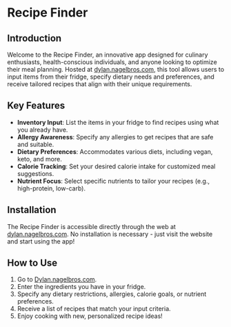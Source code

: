 # Recipe Finder

## Introduction

Welcome to the Recipe Finder, an innovative app designed for culinary enthusiasts, health-conscious individuals, and anyone looking to optimize their meal planning. Hosted at [dylan.nagelbros.com](https://dylan.nagelbros.com), this tool allows users to input items from their fridge, specify dietary needs and preferences, and receive tailored recipes that align with their unique requirements.

## Key Features

- **Inventory Input**: List the items in your fridge to find recipes using what you already have.
- **Allergy Awareness**: Specify any allergies to get recipes that are safe and suitable.
- **Dietary Preferences**: Accommodates various diets, including vegan, keto, and more.
- **Calorie Tracking**: Set your desired calorie intake for customized meal suggestions.
- **Nutrient Focus**: Select specific nutrients to tailor your recipes (e.g., high-protein, low-carb).

## Installation

The Recipe Finder is accessible directly through the web at [dylan.nagelbros.com](https://dylan.nagelbros.com). No installation is necessary - just visit the website and start using the app!

## How to Use

1. Go to [Dylan.nagelbros.com](https://Dylan.nagelbros.com).
2. Enter the ingredients you have in your fridge.
3. Specify any dietary restrictions, allergies, calorie goals, or nutrient preferences.
4. Receive a list of recipes that match your input criteria.
5. Enjoy cooking with new, personalized recipe ideas!